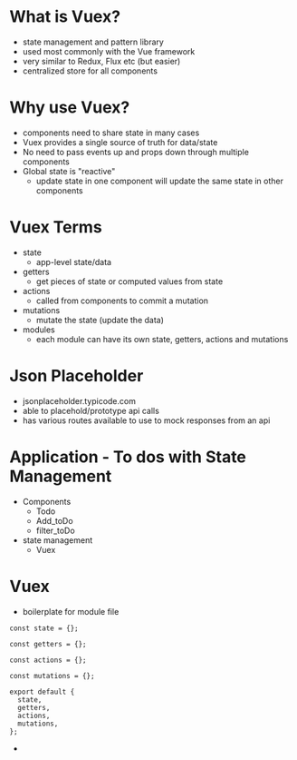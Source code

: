 # What is Vuex?
- state management and pattern library
- used most commonly with the Vue framework
- very similar to Redux, Flux etc (but easier)
- centralized store for all components 

# Why use Vuex?
- components need to share state in many cases
- Vuex provides a single source of truth for data/state
- No need to pass events up and props down through multiple components
- Global state is "reactive"
    - update state in one component will update the same state in other components 

# Vuex Terms
- state
    - app-level state/data 
- getters
    - get pieces of state or computed values from state
- actions
    - called from components to commit a mutation
- mutations
    - mutate the state (update the data)
- modules
    - each module can have its own state, getters, actions and mutations


# Json Placeholder
- jsonplaceholder.typicode.com 
- able to placehold/prototype api calls 
- has various routes available to use to mock responses from an api

# Application - To dos with State Management
- Components
    - Todo
    - Add_toDo
    - filter_toDo
- state management
    - Vuex

# Vuex 
- boilerplate for module file 
```
const state = {};

const getters = {};

const actions = {};

const mutations = {};

export default {
  state,
  getters,
  actions,
  mutations,
};
```
- 